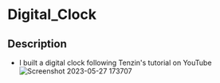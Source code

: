 # Digital_Clock
## Description
+ I built a digital clock following Tenzin's tutorial on YouTube
![Screenshot 2023-05-27 173707](https://github.com/Psyren05/Digital_Clock/assets/124075057/f8529e35-c33d-4bd3-bcb8-b60d9af2816a)
